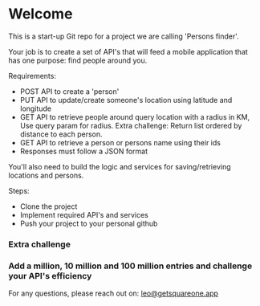 # Welcome

This is a start-up Git repo for a project we are calling 'Persons finder'.

Your job is to create a set of API's that will feed a mobile application that has one purpose: find people around you.

Requirements:
- POST API to create a 'person'
- PUT API to update/create someone's location using latitude and longitude
- GET API to retrieve people around query location with a radius in KM, Use query param for radius. Extra challenge: Return list ordered by distance to each person.
- GET API to retrieve a person or persons name using their ids
- Responses must follow a JSON format

You'll also need to build the logic and services for saving/retrieving locations and persons.

Steps:
- Clone the project
- Implement required API's and services
- Push your project to your personal github


### Extra challenge
### Add a million, 10 million and 100 million entries and challenge your API's efficiency 

For any questions, please reach out on: leo@getsquareone.app


